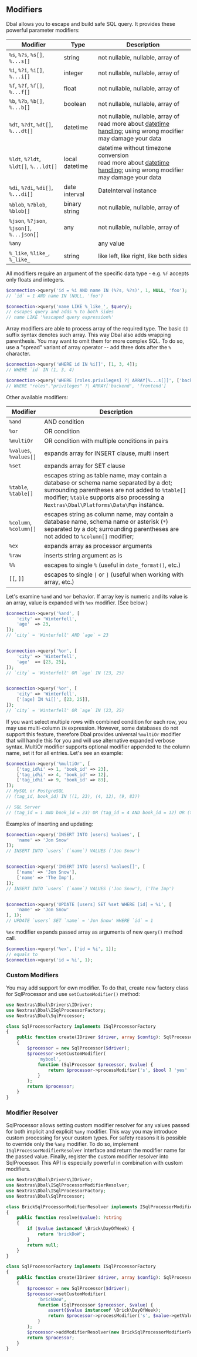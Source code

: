 ## Modifiers

Dbal allows you to escape and build safe SQL query. It provides these powerful parameter modifiers:

| Modifier                                   | Type           | Description                                                                                                                       |
|--------------------------------------------|----------------|-----------------------------------------------------------------------------------------------------------------------------------|
| `%s`, `%?s`, `%s[]`, `%...s[]`             | string         | not nullable, nullable, array of                                                                                                  |
| `%i`, `%?i`, `%i[]`, `%...i[]`             | integer        | not nullable, nullable, array of                                                                                                  |
| `%f`, `%?f`, `%f[]`, `%...f[]`             | float          | not nullable, nullable, array of                                                                                                  |
| `%b`, `%?b`, `%b[]`, `%...b[]`             | boolean        | not nullable, nullable, array of                                                                                                  |
| `%dt`, `%?dt`, `%dt[]`, `%...dt[]`         | datetime       | not nullable, nullable, array of<br>read more about [datetime handling](datetime); using wrong modifier may damage your data      |
| `%ldt`, `%?ldt`, `%ldt[]`, `%...ldt[]`     | local datetime | datetime without timezone conversion<br>read more about [datetime handling](datetime);  using wrong modifier may damage your data |
| `%di`, `%?di`, `%di[]`, `%...di[]`         | date interval  | DateInterval instance                                                                                                             |
| `%blob`, `%?blob`, `%blob[]`               | binary string  | not nullable, nullable, array of                                                                                                  |
| `%json`, `%?json`, `%json[]`, `%...json[]` | any            | not nullable, nullable, array of                                                                                                  |
| `%any             `                        |                | any value                                                                                                                         |
| `%_like`, `%like_`, `%_like_`              | string         | like left, like right, like both sides                                                                                            |

All modifiers require an argument of the specific data type - e.g. `%f` accepts only floats and integers.

```php
$connection->query('id = %i AND name IN (%?s, %?s)', 1, NULL, 'foo');
// `id` = 1 AND name IN (NULL, 'foo')

$connection->query('name LIKE %_like_', $query);
// escapes query and adds % to both sides
// name LIKE '%escaped query expression%'
```

Array modifiers are able to process array of the required type. The basic `[]` suffix syntax denotes such array. This way Dbal also adds wrapping parenthesis. You may want to omit them for more complex SQL. To do so, use a "spread" variant of array operator -- add three dots after the `%` character.

```php
$connection->query('WHERE id IN %i[]', [1, 3, 4]);
// WHERE `id` IN (1, 3, 4)

$connection->query('WHERE [roles.privileges] ?| ARRAY[%...s[]]', ['backend', 'frontend']);
// WHERE "roles"."privileges" ?| ARRAY['backend', 'frontend']
```

Other available modifiers:

| Modifier               | Description                                                                                                                                                                                                                           |
|------------------------|---------------------------------------------------------------------------------------------------------------------------------------------------------------------------------------------------------------------------------------|
| `%and`                 | AND condition                                                                                                                                                                                                                         |
| `%or`                  | OR condition                                                                                                                                                                                                                          |
| `%multiOr`             | OR condition with multiple conditions in pairs                                                                                                                                                                                        |
| `%values`, `%values[]` | expands array for INSERT clause, multi insert                                                                                                                                                                                         |
| `%set`                 | expands array for SET clause                                                                                                                                                                                                          |
| `%table`, `%table[]`   | escapes string as table name, may contain a database or schema name separated by a dot; surrounding parentheses are not added to `%table[]` modifier; `%table` supports also processing a `Nextras\Dbal\Platforms\Data\Fqn` instance. |
| `%column`, `%column[]` | escapes string as column name, may contain a database name, schema name or asterisk (`*`) separated by a dot; surrounding parentheses are not added to `%column[]` modifier;                                                          |
| `%ex`                  | expands array as processor arguments                                                                                                                                                                                                  |
| `%raw`                 | inserts string argument as is                                                                                                                                                                                                         |
| `%%`                   | escapes to single `%` (useful in `date_format()`, etc.)                                                                                                                                                                               |
| `[[`, `]]`             | escapes to single `[` or `]` (useful when working with array, etc.)                                                                                                                                                                   |

Let's examine `%and` and `%or` behavior. If array key is numeric and its value is an array, value is expanded with `%ex` modifier. (See below.)

```php
$connection->query('%and', [
	'city' => 'Winterfell',
	'age'  => 23,
]);
// `city` = 'Winterfell' AND `age` = 23


$connection->query('%or', [
	'city' => 'Winterfell',
	'age'  => [23, 25],
]);
// `city` = 'Winterfell' OR `age` IN (23, 25)


$connection->query('%or', [
	'city' => 'Winterfell',
	['[age] IN %i[]', [23, 25]],
]);
// `city` = 'Winterfell' OR `age` IN (23, 25)
```

If you want select multiple rows with combined condition for each row, you may use multi-column `IN` expression. However, some databases do not support this feature, therefore Dbal provides universal `%multiOr` modifier that will handle this for you and will use alternative expanded verbose syntax. MultiOr modifier supports optional modifier appended to the column name, set it for all entries. Let's see an example:

```php
$connection->query('%multiOr', [
	['tag_id%i' => 1, 'book_id' => 23],
	['tag_id%i' => 4, 'book_id' => 12],
	['tag_id%i' => 9, 'book_id' => 83],
]);
// MySQL or PostgreSQL
// (tag_id, book_id) IN ((1, 23), (4, 12), (9, 83))

// SQL Server
// (tag_id = 1 AND book_id = 23) OR (tag_id = 4 AND book_id = 12) OR (tag_id = 9 AND book_id = 83)
```

Examples of inserting and updating:

```php
$connection->query('INSERT INTO [users] %values', [
    'name' => 'Jon Snow'
]);
// INSERT INTO `users` (`name`) VALUES ('Jon Snow')


$connection->query('INSERT INTO [users] %values[]', [
    ['name' => 'Jon Snow'],
    ['name' => 'The Imp'],
]);
// INSERT INTO `users` (`name`) VALUES ('Jon Snow'), ('The Imp')


$connection->query('UPDATE [users] SET %set WHERE [id] = %i', [
    'name' => 'Jon Snow'
], 1);
// UPDATE `users` SET `name` = 'Jon Snow' WHERE `id` = 1
```

`%ex` modifier expands passed array as arguments of new `query()` method call.

```php
$connection->query('%ex', ['id = %i', 1]);
// equals to
$connection->query('id = %i', 1);
```


### Custom Modifiers

You may add support for own modifier. To do that, create new factory class for SqlProcessor and use `setCustomModifier()` method:

```php
use Nextras\Dbal\Drivers\IDriver;
use Nextras\Dbal\ISqlProcessorFactory;
use Nextras\Dbal\SqlProcessor;

class SqlProcessorFactory implements ISqlProcessorFactory
{
	public function create(IDriver $driver, array $config): SqlProcessor
	{
		$processor = new SqlProcessor($driver);
		$processor->setCustomModifier(
			'mybool',
			function (SqlProcessor $processor, $value) {
				return $processor->processModifier('s', $bool ? 'yes' : 'no');
			}
		);
		return $processor;
	}
}
```

### Modifier Resolver

SqlProcessor allows setting custom modifier resolver for any values passed for both implicit and explicit `%any` modifier. This way you may introduce custom processing for your custom types. For safety reasons it is possible to override only the `%any` modifier. To do so, implement `ISqlProcessorModifierResolver` interface and return the modifier name for the passed value. Finally, register the custom modifier resolver into SqlProcessor. This API is especially powerful in combination with custom modifiers.

```php
use Nextras\Dbal\Drivers\IDriver;
use Nextras\Dbal\ISqlProcessorModifierResolver;
use Nextras\Dbal\ISqlProcessorFactory;
use Nextras\Dbal\SqlProcessor;

class BrickSqlProcessorModifierResolver implements ISqlProcessorModifierResolver
{
    public function resolve($value): ?string
    {
        if ($value instanceof \Brick\DayOfWeek) {
            return 'brickDoW';
        }
        return null;
    }
}

class SqlProcessorFactory implements ISqlProcessorFactory
{
	public function create(IDriver $driver, array $config): SqlProcessor
	{
		$processor = new SqlProcessor($driver);
		$processor->setCustomModifier(
		    'brickDoW',
		    function (SqlProcessor $processor, $value) {
		        assert($value instanceof \Brick\DayOfWeek);
			    return $processor->processModifier('s', $value->getValue());
		    }
		);
		$processor->addModifierResolver(new BrickSqlProcessorModifierResolver());
		return $processor;
	}
}
```
